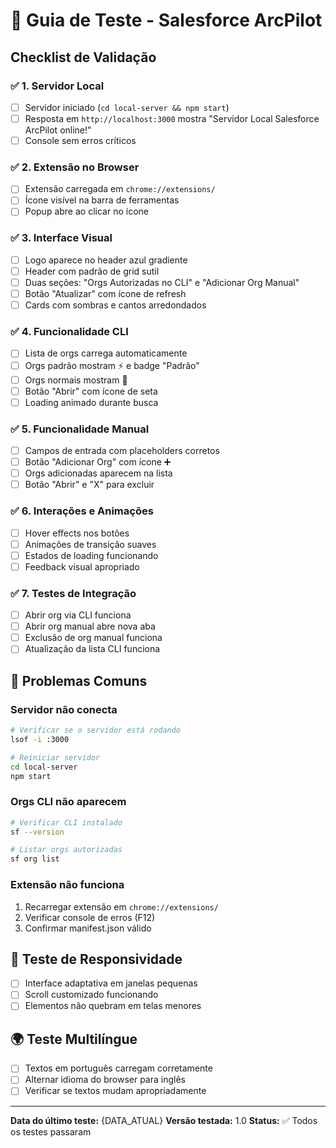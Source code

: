 # 🧪 Guia de Teste - Salesforce ArcPilot

## Checklist de Validação

### ✅ 1. Servidor Local

- [ ] Servidor iniciado (`cd local-server && npm start`)
- [ ] Resposta em `http://localhost:3000` mostra "Servidor Local Salesforce ArcPilot online!"
- [ ] Console sem erros críticos

### ✅ 2. Extensão no Browser

- [ ] Extensão carregada em `chrome://extensions/`
- [ ] Ícone visível na barra de ferramentas
- [ ] Popup abre ao clicar no ícone

### ✅ 3. Interface Visual

- [ ] Logo aparece no header azul gradiente
- [ ] Header com padrão de grid sutil
- [ ] Duas seções: "Orgs Autorizadas no CLI" e "Adicionar Org Manual"
- [ ] Botão "Atualizar" com ícone de refresh
- [ ] Cards com sombras e cantos arredondados

### ✅ 4. Funcionalidade CLI

- [ ] Lista de orgs carrega automaticamente
- [ ] Orgs padrão mostram ⚡ e badge "Padrão"
- [ ] Orgs normais mostram 🏢
- [ ] Botão "Abrir" com ícone de seta
- [ ] Loading animado durante busca

### ✅ 5. Funcionalidade Manual

- [ ] Campos de entrada com placeholders corretos
- [ ] Botão "Adicionar Org" com ícone ➕
- [ ] Orgs adicionadas aparecem na lista
- [ ] Botão "Abrir" e "X" para excluir

### ✅ 6. Interações e Animações

- [ ] Hover effects nos botões
- [ ] Animações de transição suaves
- [ ] Estados de loading funcionando
- [ ] Feedback visual apropriado

### ✅ 7. Testes de Integração

- [ ] Abrir org via CLI funciona
- [ ] Abrir org manual abre nova aba
- [ ] Exclusão de org manual funciona
- [ ] Atualização da lista CLI funciona

## 🐛 Problemas Comuns

### Servidor não conecta

```bash
# Verificar se o servidor está rodando
lsof -i :3000

# Reiniciar servidor
cd local-server
npm start
```

### Orgs CLI não aparecem

```bash
# Verificar CLI instalado
sf --version

# Listar orgs autorizadas
sf org list
```

### Extensão não funciona

1. Recarregar extensão em `chrome://extensions/`
2. Verificar console de erros (F12)
3. Confirmar manifest.json válido

## 📱 Teste de Responsividade

- [ ] Interface adaptativa em janelas pequenas
- [ ] Scroll customizado funcionando
- [ ] Elementos não quebram em telas menores

## 🌍 Teste Multilíngue

- [ ] Textos em português carregam corretamente
- [ ] Alternar idioma do browser para inglês
- [ ] Verificar se textos mudam apropriadamente

---

**Data do último teste:** {DATA_ATUAL}
**Versão testada:** 1.0
**Status:** ✅ Todos os testes passaram
